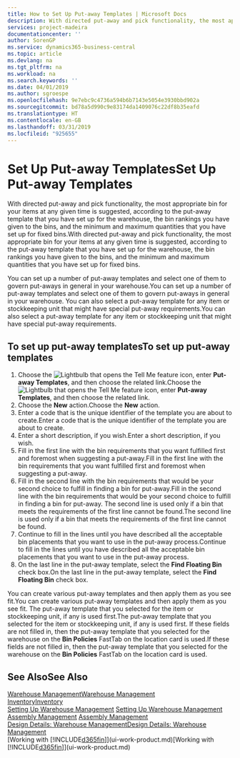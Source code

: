 ```yaml
---
title: How to Set Up Put-away Templates | Microsoft Docs
description: With directed put-away and pick functionality, the most appropriate bin for your items at any given time is suggested, according to the put-away template that you have set up for the warehouse, the bin rankings you have given to the bins, and the minimum and maximum quantities that you have set up for fixed bins.
services: project-madeira
documentationcenter: ''
author: SorenGP
ms.service: dynamics365-business-central
ms.topic: article
ms.devlang: na
ms.tgt_pltfrm: na
ms.workload: na
ms.search.keywords: ''
ms.date: 04/01/2019
ms.author: sgroespe
ms.openlocfilehash: 9e7ebc9c4736a594b6b7143e5054e3930bbd902a
ms.sourcegitcommit: bd78a5d990c9e83174da1409076c22df8b35eafd
ms.translationtype: HT
ms.contentlocale: en-GB
ms.lasthandoff: 03/31/2019
ms.locfileid: "925655"
---
```

# <a name="set-up-put-away-templates"></a><span data-ttu-id="bf340-103">Set Up Put-away Templates</span><span class="sxs-lookup"><span data-stu-id="bf340-103">Set Up Put-away Templates</span></span>
<span data-ttu-id="bf340-104">With directed put-away and pick functionality, the most appropriate bin for your items at any given time is suggested, according to the put-away template that you have set up for the warehouse, the bin rankings you have given to the bins, and the minimum and maximum quantities that you have set up for fixed bins.</span><span class="sxs-lookup"><span data-stu-id="bf340-104">With directed put-away and pick functionality, the most appropriate bin for your items at any given time is suggested, according to the put-away template that you have set up for the warehouse, the bin rankings you have given to the bins, and the minimum and maximum quantities that you have set up for fixed bins.</span></span>  

<span data-ttu-id="bf340-105">You can set up a number of put-away templates and select one of them to govern put-aways in general in your warehouse.</span><span class="sxs-lookup"><span data-stu-id="bf340-105">You can set up a number of put-away templates and select one of them to govern put-aways in general in your warehouse.</span></span> <span data-ttu-id="bf340-106">You can also select a put-away template for any item or stockkeeping unit that might have special put-away requirements.</span><span class="sxs-lookup"><span data-stu-id="bf340-106">You can also select a put-away template for any item or stockkeeping unit that might have special put-away requirements.</span></span>  

## <a name="to-set-up-put-away-templates"></a><span data-ttu-id="bf340-107">To set up put-away templates</span><span class="sxs-lookup"><span data-stu-id="bf340-107">To set up put-away templates</span></span>  
1.  <span data-ttu-id="bf340-108">Choose the ![Lightbulb that opens the Tell Me feature](media/ui-search/search_small.png "Tell me what you want to do") icon, enter **Put-away Templates**, and then choose the related link.</span><span class="sxs-lookup"><span data-stu-id="bf340-108">Choose the ![Lightbulb that opens the Tell Me feature](media/ui-search/search_small.png "Tell me what you want to do") icon, enter **Put-away Templates**, and then choose the related link.</span></span>  
2.  <span data-ttu-id="bf340-109">Choose the **New** action.</span><span class="sxs-lookup"><span data-stu-id="bf340-109">Choose the **New** action.</span></span>  
3.  <span data-ttu-id="bf340-110">Enter a code that is the unique identifier of the template you are about to create.</span><span class="sxs-lookup"><span data-stu-id="bf340-110">Enter a code that is the unique identifier of the template you are about to create.</span></span>  
4.  <span data-ttu-id="bf340-111">Enter a short description, if you wish.</span><span class="sxs-lookup"><span data-stu-id="bf340-111">Enter a short description, if you wish.</span></span>  
5.  <span data-ttu-id="bf340-112">Fill in the first line with the bin requirements that you want fulfilled first and foremost when suggesting a put-away.</span><span class="sxs-lookup"><span data-stu-id="bf340-112">Fill in the first line with the bin requirements that you want fulfilled first and foremost when suggesting a put-away.</span></span>  
6.  <span data-ttu-id="bf340-113">Fill in the second line with the bin requirements that would be your second choice to fulfill in finding a bin for put-away.</span><span class="sxs-lookup"><span data-stu-id="bf340-113">Fill in the second line with the bin requirements that would be your second choice to fulfill in finding a bin for put-away.</span></span> <span data-ttu-id="bf340-114">The second line is used only if a bin that meets the requirements of the first line cannot be found.</span><span class="sxs-lookup"><span data-stu-id="bf340-114">The second line is used only if a bin that meets the requirements of the first line cannot be found.</span></span>  
7.  <span data-ttu-id="bf340-115">Continue to fill in the lines until you have described all the acceptable bin placements that you want to use in the put-away process.</span><span class="sxs-lookup"><span data-stu-id="bf340-115">Continue to fill in the lines until you have described all the acceptable bin placements that you want to use in the put-away process.</span></span>  
8.  <span data-ttu-id="bf340-116">On the last line in the put-away template, select the **Find Floating Bin** check box.</span><span class="sxs-lookup"><span data-stu-id="bf340-116">On the last line in the put-away template, select the **Find Floating Bin** check box.</span></span>  

<span data-ttu-id="bf340-117">You can create various put-away templates and then apply them as you see fit.</span><span class="sxs-lookup"><span data-stu-id="bf340-117">You can create various put-away templates and then apply them as you see fit.</span></span> <span data-ttu-id="bf340-118">The put-away template that you selected for the item or stockkeeping unit, if any is used first.</span><span class="sxs-lookup"><span data-stu-id="bf340-118">The put-away template that you selected for the item or stockkeeping unit, if any is used first.</span></span> <span data-ttu-id="bf340-119">If these fields are not filled in, then the put-away template that you selected for the warehouse on the **Bin Policies** FastTab on the location card is used.</span><span class="sxs-lookup"><span data-stu-id="bf340-119">If these fields are not filled in, then the put-away template that you selected for the warehouse on the **Bin Policies** FastTab on the location card is used.</span></span>  

## <a name="see-also"></a><span data-ttu-id="bf340-120">See Also</span><span class="sxs-lookup"><span data-stu-id="bf340-120">See Also</span></span>  
[<span data-ttu-id="bf340-121">Warehouse Management</span><span class="sxs-lookup"><span data-stu-id="bf340-121">Warehouse Management</span></span>](warehouse-manage-warehouse.md)  
[<span data-ttu-id="bf340-122">Inventory</span><span class="sxs-lookup"><span data-stu-id="bf340-122">Inventory</span></span>](inventory-manage-inventory.md)  
<span data-ttu-id="bf340-123">[Setting Up Warehouse Management](warehouse-setup-warehouse.md)   </span><span class="sxs-lookup"><span data-stu-id="bf340-123">[Setting Up Warehouse Management](warehouse-setup-warehouse.md)   </span></span>  
<span data-ttu-id="bf340-124">[Assembly Management](assembly-assemble-items.md)  </span><span class="sxs-lookup"><span data-stu-id="bf340-124">[Assembly Management](assembly-assemble-items.md)  </span></span>  
[<span data-ttu-id="bf340-125">Design Details: Warehouse Management</span><span class="sxs-lookup"><span data-stu-id="bf340-125">Design Details: Warehouse Management</span></span>](design-details-warehouse-management.md)  
<span data-ttu-id="bf340-126">[Working with [!INCLUDE[d365fin](includes/d365fin_md.md)]](ui-work-product.md)</span><span class="sxs-lookup"><span data-stu-id="bf340-126">[Working with [!INCLUDE[d365fin](includes/d365fin_md.md)]](ui-work-product.md)</span></span>
